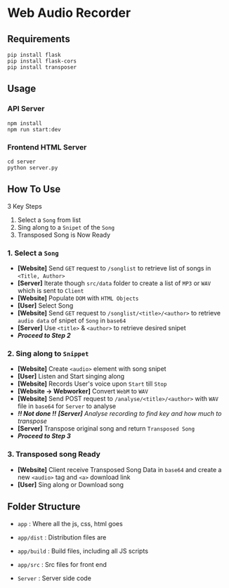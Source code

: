 # Web Audio Recorder

## Requirements

``` shell
pip install flask 
pip install flask-cors
pip install transposer
```

## Usage

### API Server

```
npm install
npm run start:dev
```

### Frontend HTML Server

```
cd server
python server.py
```

## How To Use

3 Key Steps
1. Select a `Song` from list 
2. Sing along to a `Snipet` of the `Song`
3. Transposed Song is Now Ready

### 1. Select a `Song`
- **[Website]** Send `GET` request to `/songlist` to retrieve list of songs in `<Title, Author>`
- **[Server]** Iterate though `src/data` folder to create a list of `MP3` or `WAV` which is sent to `Client`
- **[Website]** Populate `DOM` with `HTML Objects`
- **[User]** Select Song
- **[Website]** Send `GET` request to `/songlist/<title>/<author>` to retrieve `audio data` of snipet of `Song` in `base64`
- **[Server]** Use `<title>` & `<author>` to retrieve desired snipet 
- ***Proceed to Step 2***

### 2. Sing along to `Snippet`
- **[Website]** Create `<audio>` element with song snipet
- **[User]** Listen and Start singing along
- **[Website]** Records User's voice upon `Start` till `Stop`
- **[Website -> Webworker]** Convert `WebM` to `WAV`
- **[Website]** Send POST request to `/analyse/<title>/<author>` with `WAV` file  in `base64` for `Server` to analyse 
- ***!! Not done !!** **[Server]** Analyse recording to find key and how much to transpose*
- **[Server]** Transpose original song and return `Transposed Song`
- ***Proceed to Step 3***

### 3. Transposed song Ready
- **[Website]** Client receive Transposed Song Data in `base64` and create a new `<audio>` tag and `<a>` download link
- **[User]** Sing along or Download song

## Folder Structure 

- `app` : Where all the js, css, html goes 
- `app/dist` : Distribution files are
- `app/build` : Build files, including all JS scripts
- `app/src` : Src files for front end

- `Server` : Server side code